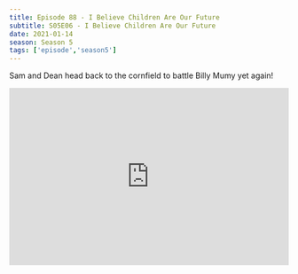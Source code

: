 ```yaml
---
title: Episode 88 - I Believe Children Are Our Future
subtitle: S05E06 - I Believe Children Are Our Future
date: 2021-01-14
season: Season 5
tags: ['episode','season5']
---
```


Sam and Dean head back to the cornfield to battle Billy Mumy yet again! 

<iframe src="https://cast.rocks/player/27557/Supernatural-88-I-believe-the-children-are-our-future.mp3?episodeTitle=Episode%2088%20-%20I%20Believe%20Children%20are%20Our%20Future&podcastTitle=Couple%20of%20Idjits&episodeDate=January%2014th%2C%202021&imageURL=https%3A%2F%2Fcast.rocks%2Fhosting%2F27557%2Ffeeds%2FCAURZ.jpg" style="border: none; min-height: 265px; max-height: 320px; max-width: 558px; min-width: 270px; width: 100%; height: 100%;" scrollbars="no"></iframe>
